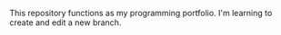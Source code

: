 This repository functions as my programming portfolio.
I'm learning to create and edit a new branch.
